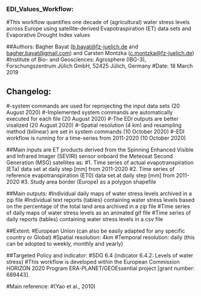 ### EDI_Values_Workflow:
#This workflow quantifies one decade of (agricultural) water stress levels across Europe using satellite-derived Evapotraspiration (ET) data sets and Evaporative Drought Index values

##Authors: Bagher Bayat (b.bayat@fz-juelich.de and bagher.bayat@gmail.com) and Carsten Montzka (c.montzka@fz-juelich.de)
#Institute of Bio- and Geosciences: Agrosphere (IBG-3), Forschungszentrum Jülich GmbH, 52425 Jülich, Germany
#Date:  18 March 2019

## Changelog:
#-system commands are used for reprojecting the input data sets (20 August 2020)
#-Implemented system commands are automatically executed for each file (20 August 2020)
#-The EDI outputs are better visalized (20 August 2020)
#-Spatial resolution (4 km) and resampling method (bilinear) are set in system commands (10 October 2020)
#-EDI workflow is running for a time-series from 2011-2020 (10 October 2020)

##Main inputs are ET products derived from the Spinning Enhanced Visible and Infrared Imager (SEVIRI) sensor onboard the Meteosat Second Generation (MSG) satellites as:
#1. Time series of actual evapotranspiration (ETa) data set at daily step [mm] from 2011-2020
#2. Time series of reference evapotranspiration (ET0) data set at daily step [mm] from 2011-2020
#3. Study area border (Europe) as a polygon shapefile

##Main outputs:
#Individual daily maps of water stress levels archived in a zip file
#Individual text reports (tables) containing water stress levels based on the percentage of the total land area archived in a zip file
#Time series of daily maps of water stress levels as an animated gif file
#Time series of daily reports (tables) containing water stress levels in a csv file


##Extent:
#European Union (can also be easily adapted for any specific country or Global)
#Spatial resolution: 4km
#Temporal resolution: daily (this can be adopted to weekly, monthly and yearly)

##Targeted Policy and indicator:
#SDG 6.4 (indicator 6.4.2: Levels of water stress)
#This workflow is developed within the European Commission HORIZON 2020 Program ERA-PLANET/GEOEssential project [grant number: 689443].

#Main reference:
#(Yao et al., 2010)
